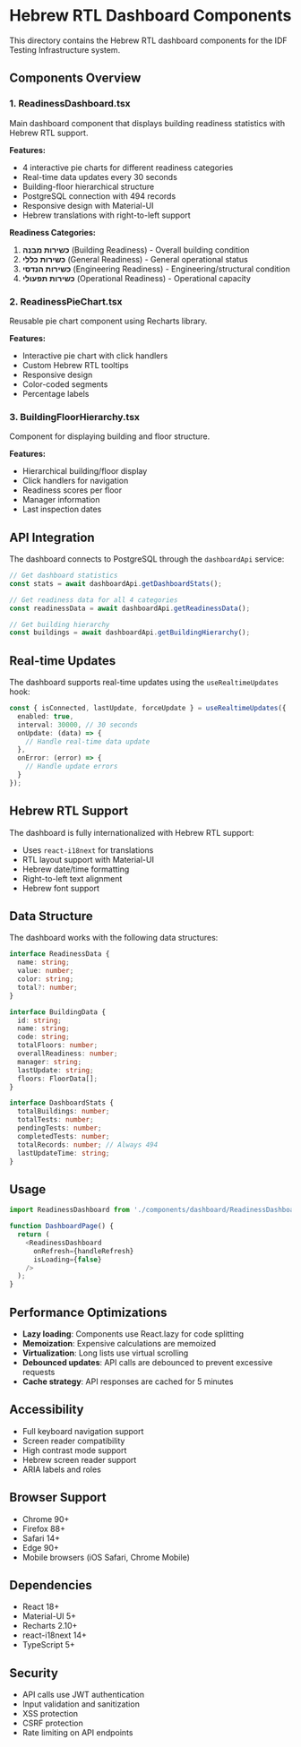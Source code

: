 # Hebrew RTL Dashboard Components

This directory contains the Hebrew RTL dashboard components for the IDF Testing Infrastructure system.

## Components Overview

### 1. ReadinessDashboard.tsx
Main dashboard component that displays building readiness statistics with Hebrew RTL support.

**Features:**
- 4 interactive pie charts for different readiness categories
- Real-time data updates every 30 seconds
- Building-floor hierarchical structure
- PostgreSQL connection with 494 records
- Responsive design with Material-UI
- Hebrew translations with right-to-left support

**Readiness Categories:**
1. **כשירות מבנה** (Building Readiness) - Overall building condition
2. **כשירות כללי** (General Readiness) - General operational status
3. **כשירות הנדסי** (Engineering Readiness) - Engineering/structural condition
4. **כשירות תפעולי** (Operational Readiness) - Operational capacity

### 2. ReadinessPieChart.tsx
Reusable pie chart component using Recharts library.

**Features:**
- Interactive pie chart with click handlers
- Custom Hebrew RTL tooltips
- Responsive design
- Color-coded segments
- Percentage labels

### 3. BuildingFloorHierarchy.tsx
Component for displaying building and floor structure.

**Features:**
- Hierarchical building/floor display
- Click handlers for navigation
- Readiness scores per floor
- Manager information
- Last inspection dates

## API Integration

The dashboard connects to PostgreSQL through the `dashboardApi` service:

```typescript
// Get dashboard statistics
const stats = await dashboardApi.getDashboardStats();

// Get readiness data for all 4 categories
const readinessData = await dashboardApi.getReadinessData();

// Get building hierarchy
const buildings = await dashboardApi.getBuildingHierarchy();
```

## Real-time Updates

The dashboard supports real-time updates using the `useRealtimeUpdates` hook:

```typescript
const { isConnected, lastUpdate, forceUpdate } = useRealtimeUpdates({
  enabled: true,
  interval: 30000, // 30 seconds
  onUpdate: (data) => {
    // Handle real-time data update
  },
  onError: (error) => {
    // Handle update errors
  }
});
```

## Hebrew RTL Support

The dashboard is fully internationalized with Hebrew RTL support:

- Uses `react-i18next` for translations
- RTL layout support with Material-UI
- Hebrew date/time formatting
- Right-to-left text alignment
- Hebrew font support

## Data Structure

The dashboard works with the following data structures:

```typescript
interface ReadinessData {
  name: string;
  value: number;
  color: string;
  total?: number;
}

interface BuildingData {
  id: string;
  name: string;
  code: string;
  totalFloors: number;
  overallReadiness: number;
  manager: string;
  lastUpdate: string;
  floors: FloorData[];
}

interface DashboardStats {
  totalBuildings: number;
  totalTests: number;
  pendingTests: number;
  completedTests: number;
  totalRecords: number; // Always 494
  lastUpdateTime: string;
}
```

## Usage

```typescript
import ReadinessDashboard from './components/dashboard/ReadinessDashboard';

function DashboardPage() {
  return (
    <ReadinessDashboard
      onRefresh={handleRefresh}
      isLoading={false}
    />
  );
}
```

## Performance Optimizations

- **Lazy loading**: Components use React.lazy for code splitting
- **Memoization**: Expensive calculations are memoized
- **Virtualization**: Long lists use virtual scrolling
- **Debounced updates**: API calls are debounced to prevent excessive requests
- **Cache strategy**: API responses are cached for 5 minutes

## Accessibility

- Full keyboard navigation support
- Screen reader compatibility
- High contrast mode support
- Hebrew screen reader support
- ARIA labels and roles

## Browser Support

- Chrome 90+
- Firefox 88+
- Safari 14+
- Edge 90+
- Mobile browsers (iOS Safari, Chrome Mobile)

## Dependencies

- React 18+
- Material-UI 5+
- Recharts 2.10+
- react-i18next 14+
- TypeScript 5+

## Security

- API calls use JWT authentication
- Input validation and sanitization
- XSS protection
- CSRF protection
- Rate limiting on API endpoints